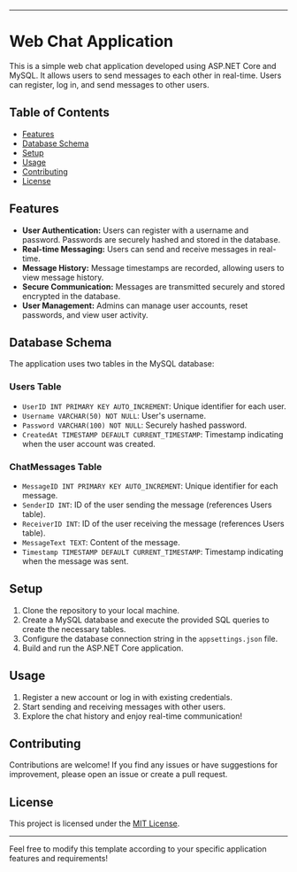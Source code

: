 
---

# Web Chat Application

This is a simple web chat application developed using ASP.NET Core and MySQL. It allows users to send messages to each other in real-time. Users can register, log in, and send messages to other users.

## Table of Contents

- [Features](#features)
- [Database Schema](#database-schema)
- [Setup](#setup)
- [Usage](#usage)
- [Contributing](#contributing)
- [License](#license)

## Features

- **User Authentication:** Users can register with a username and password. Passwords are securely hashed and stored in the database.
- **Real-time Messaging:** Users can send and receive messages in real-time.
- **Message History:** Message timestamps are recorded, allowing users to view message history.
- **Secure Communication:** Messages are transmitted securely and stored encrypted in the database.
- **User Management:** Admins can manage user accounts, reset passwords, and view user activity.

## Database Schema

The application uses two tables in the MySQL database:

### Users Table

- `UserID INT PRIMARY KEY AUTO_INCREMENT`: Unique identifier for each user.
- `Username VARCHAR(50) NOT NULL`: User's username.
- `Password VARCHAR(100) NOT NULL`: Securely hashed password.
- `CreatedAt TIMESTAMP DEFAULT CURRENT_TIMESTAMP`: Timestamp indicating when the user account was created.

### ChatMessages Table

- `MessageID INT PRIMARY KEY AUTO_INCREMENT`: Unique identifier for each message.
- `SenderID INT`: ID of the user sending the message (references Users table).
- `ReceiverID INT`: ID of the user receiving the message (references Users table).
- `MessageText TEXT`: Content of the message.
- `Timestamp TIMESTAMP DEFAULT CURRENT_TIMESTAMP`: Timestamp indicating when the message was sent.

## Setup

1. Clone the repository to your local machine.
2. Create a MySQL database and execute the provided SQL queries to create the necessary tables.
3. Configure the database connection string in the `appsettings.json` file.
4. Build and run the ASP.NET Core application.

## Usage

1. Register a new account or log in with existing credentials.
2. Start sending and receiving messages with other users.
3. Explore the chat history and enjoy real-time communication!

## Contributing

Contributions are welcome! If you find any issues or have suggestions for improvement, please open an issue or create a pull request.

## License

This project is licensed under the [MIT License](LICENSE).

--- 

Feel free to modify this template according to your specific application features and requirements!